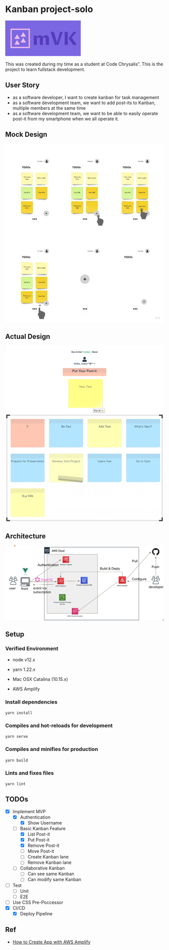 # Kanban project-solo

<img src="./logo.png" width=240px/>

This was created during my time as a student at Code Chrysalis”.
This is the project to learn fullstack development.

## User Story
- as a software developer, I want to create kanban for task management
- as a software development team, we want to add post-its to Kanban, multiple members at the same time
- as a software development team, we want to be able to easily operate post-it from my smartphone when we all operate it.

## Mock Design
![](./MVP-mock.jpg)

## Actual Design
![](./screen.png)

## Architecture
![](./architecture.png)

## Setup

### Verified Environment
- node v12.x
- yarn 1.22.x

- Mac OSX Catalina (10.15.x)
- AWS Amplify

### Install dependencies
```
yarn install
```

### Compiles and hot-reloads for development
```
yarn serve
```

### Compiles and minifies for production
```
yarn build
```

### Lints and fixes files
```
yarn lint
```

## TODOs
- [x] Implement MVP
    - [x] Authentication
        - [x] Show Username
    - [ ] Basic Kanban Feature
        - [x] List Post-it
        - [x] Put Post-it
        - [x] Remove Post-it
        - [ ] Move Post-it
        - [ ] Create Kanban lane
        - [ ] Remove Kanban lane
    - [ ] Collaborative Kanban
        - [ ] Can see same Kanban
        - [ ] Can modify same Kanban
- [ ] Test
    - [ ] Unit
    - [ ] E2E
- [ ] Use CSS Pre-Poccessor
- [x] CI/CD
    - [x] Deploy Pipeline

## Ref
- [How to Create App with AWS Amplify](https://aws.amazon.com/jp/builders-flash/202008/amplify-crud-app/)
